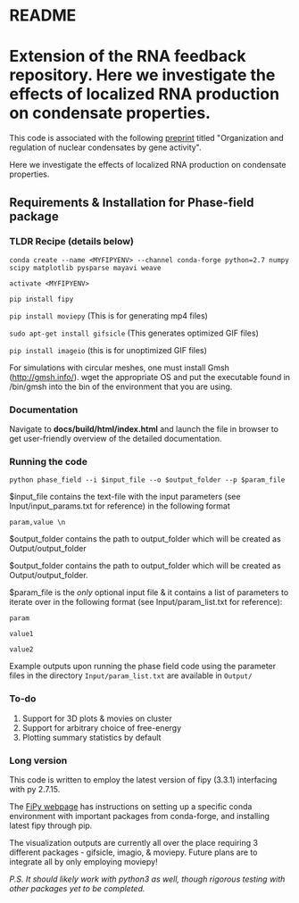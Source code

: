 # README


Extension of the RNA feedback repository. Here we investigate the effects of localized RNA production on condensate properties.
=======
This code is associated with the following [preprint](https://doi.org/10.1101/2022.09.19.508534) titled "Organization and regulation of nuclear condensates by gene activity".

Here we investigate the effects of localized RNA production on condensate properties.

## Requirements & Installation for Phase-field package

### TLDR Recipe (details below)

`conda create --name <MYFIPYENV> --channel conda-forge python=2.7 numpy scipy matplotlib pysparse mayavi weave`


`activate <MYFIPYENV>`

`pip install fipy`

`pip install moviepy` (This is for generating mp4 files)

`sudo apt-get install gifsicle` (This generates optimized GIF files)

`pip install imageio` (this is for unoptimized GIF files)

For simulations with circular meshes, one must install Gmsh (http://gmsh.info/). wget the appropriate OS and put the executable found in /bin/gmsh into the bin of the environment that you are using.

### Documentation

Navigate to **docs/build/html/index.html** and launch the file in browser to get user-friendly overview of the detailed documentation.

### Running the code

`python phase_field --i $input_file --o $output_folder --p $param_file`

$input_file contains the text-file with the input parameters (see Input/input_params.txt for reference) in the following format

`param,value \n`

$output_folder contains the path to output_folder which will be created as Output/output_folder

$output_folder contains the path to output_folder which will be created as Output/output_folder. 

$param_file is the *only* optional input file & it contains a list of parameters to iterate over in the following format (see Input/param_list.txt for reference):

`param`

`value1`

`value2`

Example outputs upon running the phase field code using the parameter files in the directory `Input/param_list.txt` are available in `Output/`

### To-do
1. Support for 3D plots & movies on cluster
2. Support for arbitrary choice of free-energy
3. Plotting summary statistics by default

### Long version
This code is written to employ the latest version of fipy (3.3.1) interfacing with py 2.7.15.

The [FiPy webpage](https://www.ctcms.nist.gov/fipy/INSTALLATION.html) has instructions on setting up a specific conda environment with important packages from conda-forge, and installing latest fipy through pip.

The visualization outputs are currently all over the place requiring 3 different packages - gifsicle, imagio, & moviepy. Future plans are to integrate all by only employing moviepy!






_P.S. It should likely work with python3 as well, though rigorous testing with other packages yet to be completed._
